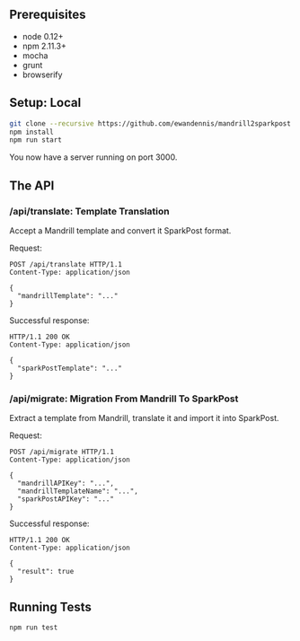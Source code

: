 ## Prerequisites

 - node 0.12+
 - npm 2.11.3+
 - mocha
 - grunt
 - browserify

## Setup: Local

```bash
git clone --recursive https://github.com/ewandennis/mandrill2sparkpost.git
npm install
npm run start
```

You now have a server running on port 3000.

## The API

### /api/translate: Template Translation

Accept a Mandrill template and convert it SparkPost format.

Request:

```
POST /api/translate HTTP/1.1
Content-Type: application/json

{
  "mandrillTemplate": "..."
}
```

Successful response:

```
HTTP/1.1 200 OK
Content-Type: application/json

{
  "sparkPostTemplate": "..."
}
```

### /api/migrate: Migration From Mandrill To SparkPost

Extract a template from Mandrill, translate it and import it into SparkPost.

Request:

```
POST /api/migrate HTTP/1.1
Content-Type: application/json

{
  "mandrillAPIKey": "...",
  "mandrillTemplateName": "...",
  "sparkPostAPIKey": "..."
}
```

Successful response:

```
HTTP/1.1 200 OK
Content-Type: application/json

{
  "result": true
}
```

## Running Tests

```bash
npm run test
```
